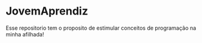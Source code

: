 # JovemAprendiz
Esse repositorio tem o proposito de estimular conceitos de programação na minha afilhada!
